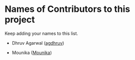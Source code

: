 # Names of Contributors to this project

Keep adding your names to this list.

* Dhruv Agarwal ([agdhruv](https://github.com/agdhruv))

* Mounika ([Mounika](https://github.com/kallepallimounikasmitha))
